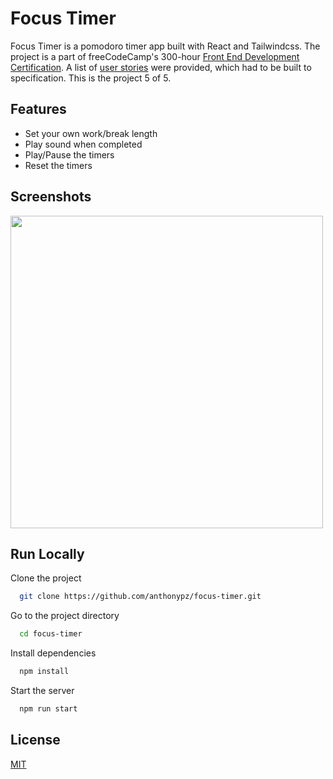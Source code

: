 # Focus Timer

Focus Timer is a pomodoro timer app built with React and Tailwindcss. The project is a part of freeCodeCamp's 300-hour [Front End Development Certification](https://www.freecodecamp.org/learn/front-end-development-libraries/). A list of [user stories](https://www.freecodecamp.org/learn/front-end-development-libraries/front-end-development-libraries-projects/build-a-25--5-clock) were provided, which had to be built to specification. This is the project 5 of 5.

## Features

- Set your own work/break length
- Play sound when completed
- Play/Pause the timers
- Reset the timers

## Screenshots

<img src="https://github.com/anthonypz/focus-timer/blob/main/src/assets/screenshot.png" width=500>

## Run Locally

Clone the project

```bash
  git clone https://github.com/anthonypz/focus-timer.git
```

Go to the project directory

```bash
  cd focus-timer
```

Install dependencies

```bash
  npm install
```

Start the server

```bash
  npm run start
```

## License

[MIT](https://github.com/anthonypz/focus-timer/blob/main/LICENSE)
